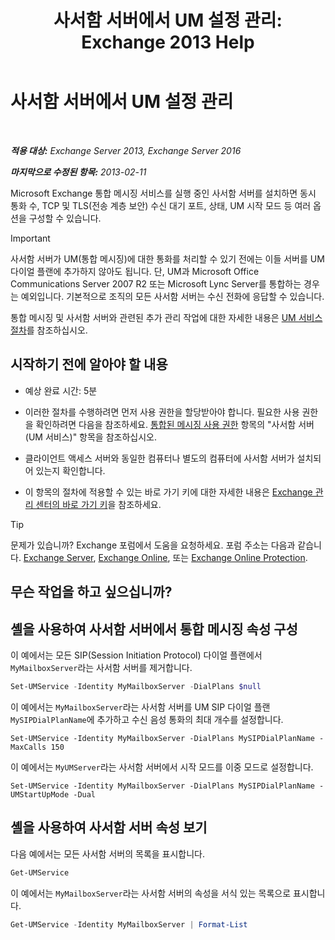 ﻿---
title: '사서함 서버에서 UM 설정 관리: Exchange 2013 Help'
TOCTitle: 사서함 서버에서 UM 설정 관리
ms:assetid: 6df4853d-21d2-473f-b0ca-ebc996d8794a
ms:mtpsurl: https://technet.microsoft.com/ko-kr/library/Aa998815(v=EXCHG.150)
ms:contentKeyID: 50556013
ms.date: 05/22/2018
mtps_version: v=EXCHG.150
f1_keywords:
- Microsoft.Exchange.Management.SnapIn.Esm.Servers.UnifiedMessaging.UMServerPropertiesPropertyPage
ms.translationtype: MT
---

# 사서함 서버에서 UM 설정 관리

 

_**적용 대상:** Exchange Server 2013, Exchange Server 2016_

_**마지막으로 수정된 항목:** 2013-02-11_

Microsoft Exchange 통합 메시징 서비스를 실행 중인 사서함 서버를 설치하면 동시 통화 수, TCP 및 TLS(전송 계층 보안) 수신 대기 포트, 상태, UM 시작 모드 등 여러 옵션을 구성할 수 있습니다.


> [!IMPORTANT]
> 사서함 서버가 UM(통합 메시징)에 대한 통화를 처리할 수 있기 전에는 이들 서버를 UM 다이얼 플랜에 추가하지 않아도 됩니다. 단, UM과 Microsoft Office Communications Server 2007 R2 또는 Microsoft Lync Server를 통합하는 경우는 예외입니다. 기본적으로 조직의 모든 사서함 서버는 수신 전화에 응답할 수 있습니다.



통합 메시징 및 사서함 서버와 관련된 추가 관리 작업에 대한 자세한 내용은 [UM 서비스 절차](um-services-procedures-exchange-2013-help.md)를 참조하십시오.

## 시작하기 전에 알아야 할 내용

  - 예상 완료 시간: 5분

  - 이러한 절차를 수행하려면 먼저 사용 권한을 할당받아야 합니다. 필요한 사용 권한을 확인하려면 다음을 참조하세요. [통합된 메시징 사용 권한](unified-messaging-permissions-exchange-2013-help.md) 항목의 "사서함 서버(UM 서비스)" 항목을 참조하십시오.

  - 클라이언트 액세스 서버와 동일한 컴퓨터나 별도의 컴퓨터에 사서함 서버가 설치되어 있는지 확인합니다.

  - 이 항목의 절차에 적용할 수 있는 바로 가기 키에 대한 자세한 내용은 [Exchange 관리 센터의 바로 가기 키](keyboard-shortcuts-in-the-exchange-admin-center-exchange-online-protection-help.md)을 참조하세요.


> [!TIP]
> 문제가 있습니까? Exchange 포럼에서 도움을 요청하세요. 포럼 주소는 다음과 같습니다. <A href="https://go.microsoft.com/fwlink/p/?linkid=60612">Exchange Server</A>, <A href="https://go.microsoft.com/fwlink/p/?linkid=267542">Exchange Online</A>, 또는 <A href="https://go.microsoft.com/fwlink/p/?linkid=285351">Exchange Online Protection</A>.



## 무슨 작업을 하고 싶으십니까?

## 셸을 사용하여 사서함 서버에서 통합 메시징 속성 구성

이 예에서는 모든 SIP(Session Initiation Protocol) 다이얼 플랜에서 `MyMailboxServer`라는 사서함 서버를 제거합니다.

```powershell
Set-UMService -Identity MyMailboxServer -DialPlans $null
```

이 예에서는 `MyMailboxServer`라는 사서함 서버를 UM SIP 다이얼 플랜 `MySIPDialPlanName`에 추가하고 수신 음성 통화의 최대 개수를 설정합니다.

    Set-UMService -Identity MyMailboxServer -DialPlans MySIPDialPlanName -MaxCalls 150 

이 예에서는 `MyUMServer`라는 사서함 서버에서 시작 모드를 이중 모드로 설정합니다.

    Set-UMService -Identity MyMailboxServer -DialPlans MySIPDialPlanName -UMStartUpMode -Dual 

## 셸을 사용하여 사서함 서버 속성 보기

다음 예에서는 모든 사서함 서버의 목록을 표시합니다.

```powershell
Get-UMService
```

이 예에서는 `MyMailboxServer`라는 사서함 서버의 속성을 서식 있는 목록으로 표시합니다.

```powershell
Get-UMService -Identity MyMailboxServer | Format-List
```

